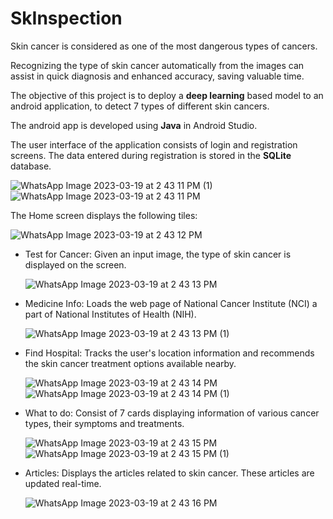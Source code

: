 # SkInspection
Skin cancer is considered as one of the most dangerous types of cancers.  

Recognizing the type of skin cancer automatically from the images can assist in quick diagnosis and enhanced accuracy, saving valuable time.  

The objective of this project is to deploy a **deep learning** based model to an android application, to detect 7 types of different skin cancers.  

The android app is developed using **Java** in Android Studio.  

The user interface of the application consists of login and registration screens. The data entered during registration is stored in the **SQLite** database.  

![WhatsApp Image 2023-03-19 at 2 43 11 PM (1)](https://user-images.githubusercontent.com/89999331/226170010-45ce2b35-d7d8-436e-a041-9ff19c65648a.jpeg)  &nbsp; &nbsp;
&nbsp; 
![WhatsApp Image 2023-03-19 at 2 43 11 PM](https://user-images.githubusercontent.com/89999331/226170063-07154276-e740-49aa-9c61-e37ac0b88e88.jpeg)  
  
The Home screen displays the following tiles:  
  
![WhatsApp Image 2023-03-19 at 2 43 12 PM](https://user-images.githubusercontent.com/89999331/226170503-603869cb-4783-4f0e-86cd-beb19a37e157.jpeg)  

* Test for Cancer: Given an input image, the type of skin cancer is displayed on the screen.  
  
  ![WhatsApp Image 2023-03-19 at 2 43 13 PM](https://user-images.githubusercontent.com/89999331/226170592-74341c60-3df4-4d27-b739-857e1c527496.jpeg) 
 
* Medicine Info: Loads the web page of National Cancer Institute (NCI) a part of National Institutes of Health (NIH).  
  
  ![WhatsApp Image 2023-03-19 at 2 43 13 PM (1)](https://user-images.githubusercontent.com/89999331/226170642-3c46b507-e0c3-4cc3-a8b9-0fe6ff131373.jpeg)  
  
* Find Hospital: Tracks the user's location information and recommends the skin cancer treatment options available nearby.  
  
  ![WhatsApp Image 2023-03-19 at 2 43 14 PM](https://user-images.githubusercontent.com/89999331/226170742-6dbad45c-2d8c-4e96-b36e-511d9431c49f.jpeg)  &nbsp; &nbsp;
  &nbsp; ![WhatsApp Image 2023-03-19 at 2 43 14 PM (1)](https://user-images.githubusercontent.com/89999331/226170755-5491640a-9491-4bae-a15b-3b2b103c47c6.jpeg)  
  
* What to do: Consist of 7 cards displaying information of various cancer types, their symptoms and treatments.  
  
  
  ![WhatsApp Image 2023-03-19 at 2 43 15 PM](https://user-images.githubusercontent.com/89999331/226170766-565ba1de-8b8b-4aa9-ab59-ffd3e43a7a8c.jpeg) &nbsp; &nbsp;
&nbsp; ![WhatsApp Image 2023-03-19 at 2 43 15 PM (1)](https://user-images.githubusercontent.com/89999331/226170773-2b4fd2d4-b44f-474f-bb20-f01d204428e4.jpeg)  
  

* Articles: Displays the articles related to skin cancer. These articles are updated real-time. 
  
  
  ![WhatsApp Image 2023-03-19 at 2 43 16 PM](https://user-images.githubusercontent.com/89999331/226170787-1360e35a-4e51-4e23-ac9e-3ae6305ea364.jpeg)
